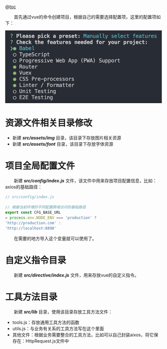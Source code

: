 @[toc](项目基础配置)

&emsp;&emsp;首先通过vue的命令创建项目，根据自己的需要选择配置项，这里的配置项如下：

![项目配置项](../images/02-项目基础配置/01-项目配置项.png)

# 资源文件相关目录修改

+ 新建 *__src/assets/img__* 目录，该目录下存放图片相关资源
+ 新建 *__src/assets/font__* 目录，该目录下存放字体资源

# 项目全局配置文件

&emsp;&emsp;新建 *__src/config/index.js__* 文件，该文件中用来存放项目配置信息，比如：axios的基础路径：

```javascript
// src/config/index.js

// 根据当前环境的不同配置跨域访问的基础路径
export const CFG_BASE_URL 
= process.env.NODE_ENV === 'production' ?
'http://production.com' : 
'http://localhost:8898' 
```

&emsp;&emsp;在需要的地方导入这个变量就可以使用了。

# 自定义指令目录

&emsp;&emsp;新建 *__src/directive/index.js__* 文件，用来存放vue的自定义指令。

# 工具方法目录

&emsp;&emsp;新建 *__src/lib__* 目录，使用该目录存放工具方法文件：

+ tools.js：存放通用工具方法的函数
+ utils.js：与业务有关系的工具方法写在这个里面
+ 其他文件：根据业务需要整合的工具方法，比如可以自己封装aixos，将它保存在：HttpRequest.js文件中
